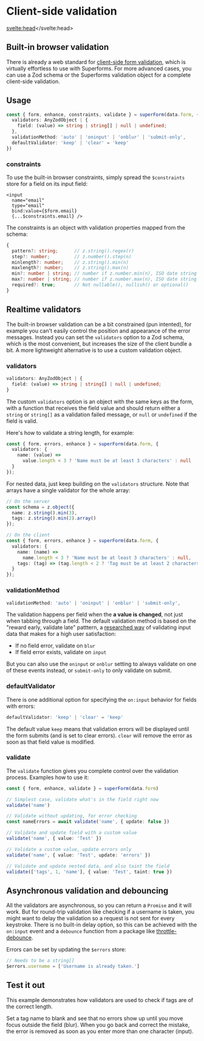 <script lang="ts">
	import Form from './Form.svelte'
  import Next from '$lib/Next.svelte'
	import SuperDebug from 'sveltekit-superforms/client/SuperDebug.svelte'
  import { concepts } from '$lib/navigation/sections'

	export let data;
</script>

# Client-side validation

<svelte:head><title>Client-side validation</title></svelte:head>

## Built-in browser validation

There is already a web standard for [client-side form validation](https://developer.mozilla.org/en-US/docs/Learn/Forms/Form_validation), which is virtually effortless to use with Superforms. For more advanced cases, you can use a Zod schema or the Superforms validation object for a complete client-side validation.

## Usage

```ts
const { form, enhance, constraints, validate } = superForm(data.form, {
  validators: AnyZodObject | {
    field: (value) => string | string[] | null | undefined;
  },
  validationMethod: 'auto' | 'oninput' | 'onblur' | 'submit-only',
  defaultValidator: 'keep' | 'clear' = 'keep'
})
```

### constraints

To use the built-in browser constraints, simply spread the `$constraints` store for a field on its input field:

```svelte
<input
  name="email"
  type="email"
  bind:value={$form.email}
  {...$constraints.email} />
```

The constraints is an object with validation properties mapped from the schema:

```ts
{
  pattern?: string;      // z.string().regex(r)
  step?: number;         // z.number().step(n)
  minlength?: number;    // z.string().min(n)
  maxlength?: number;    // z.string().max(n)
  min?: number | string; // number if z.number.min(n), ISO date string if z.date().min(d)
  max?: number | string; // number if z.number.max(n), ISO date string if z.date().max(d)
  required?: true;       // Not nullable(), nullish() or optional()
}
```

## Realtime validators

The built-in browser validation can be a bit constrained (pun intented), for example you can't easily control the position and appearance of the error messages. Instead you can set the `validators` option to a Zod schema, which is the most convenient, but increases the size of the client bundle a bit. A more lightweight alternative is to use a custom validation object.

### validators

```ts
validators: AnyZodObject | {
  field: (value) => string | string[] | null | undefined;
}
```

The custom `validators` option is an object with the same keys as the form, with a function that receives the field value and should return either a `string` or `string[]` as a validation failed message, or `null` or `undefined` if the field is valid.

Here's how to validate a string length, for example:

```ts
const { form, errors, enhance } = superForm(data.form, {
  validators: {
    name: (value) =>
      value.length < 3 ? 'Name must be at least 3 characters' : null
  }
});
```

For nested data, just keep building on the `validators` structure. Note that arrays have a single validator for the whole array:

```ts
// On the server
const schema = z.object({
  name: z.string().min(3),
  tags: z.string().min(2).array()
});
```

```ts
// On the client
const { form, errors, enhance } = superForm(data.form, {
  validators: {
    name: (name) =>
      name.length < 3 ? 'Name must be at least 3 characters' : null,
    tags: (tag) => (tag.length < 2 ? 'Tag must be at least 2 characters' : null)
  }
});
```

### validationMethod

```ts
validationMethod: 'auto' | 'oninput' | 'onblur' | 'submit-only',
```

The validation happens per field when the **a value is changed**, not just when tabbing through a field. The default validation method is based on the "reward early, validate late" patttern, a [researched way](https://medium.com/wdstack/inline-validation-in-forms-designing-the-experience-123fb34088ce) of validating input data that makes for a high user satisfaction:

- If no field error, validate on `blur`
- If field error exists, validate on `input`

But you can also use the `oninput` or `onblur` setting to always validate on one of these events instead, or `submit-only` to only validate on submit.

### defaultValidator

There is one additional option for specifying the `on:input` behavior for fields with errors:

```ts
defaultValidator: 'keep' | 'clear' = 'keep'
```

The default value `keep` means that validation errors will be displayed until the form submits (and is set to clear errors). `clear` will remove the error as soon as that field value is modified.

### validate

The `validate` function gives you complete control over the validation process. Examples how to use it:

```ts
const { form, enhance, validate } = superForm(data.form)

// Simplest case, validate what's in the field right now
validate('name')

// Validate without updating, for error checking
const nameErrors = await validate('name', { update: false })

// Validate and update field with a custom value
validate('name', { value: 'Test' })

// Validate a custom value, update errors only
validate('name', { value: 'Test', update: 'errors' })

// Validate and update nested data, and also taint the field
validate(['tags', 1, 'name'], { value: 'Test', taint: true })
```

## Asynchronous validation and debouncing

All the validators are asynchronous, so you can return a `Promise` and it will work. But for round-trip validation like checking if a username is taken, you might want to delay the validation so a request is not sent for every keystroke. There is no built-in delay option, so this can be achieved with the `on:input` event and a `debounce` function from a package like [throttle-debounce](https://www.npmjs.com/package/throttle-debounce). 

Errors can be set by updating the `$errors` store:

```ts
// Needs to be a string[]
$errors.username = ['Username is already taken.']
```

## Test it out

This example demonstrates how validators are used to check if tags are of the correct length. 

Set a tag name to blank and see that no errors show up until you move focus outside the field (blur). When you go back and correct the mistake, the error is removed as soon as you enter more than one character (input).

<Form {data} />

<Next section={concepts} />
